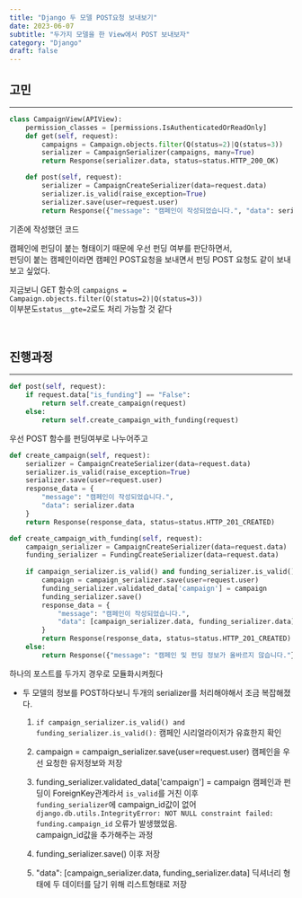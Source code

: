 ```yaml
---
title: "Django 두 모델 POST요청 보내보기"
date: 2023-06-07
subtitle: "두가지 모델을 한 View에서 POST 보내보자"
category: "Django"
draft: false
---
```


## 고민
<hr/>

```python
class CampaignView(APIView):
    permission_classes = [permissions.IsAuthenticatedOrReadOnly]
    def get(self, request):
        campaigns = Campaign.objects.filter(Q(status=2)|Q(status=3))
        serializer = CampaignSerializer(campaigns, many=True)
        return Response(serializer.data, status=status.HTTP_200_OK)

    def post(self, request):
        serializer = CampaignCreateSerializer(data=request.data)
        serializer.is_valid(raise_exception=True)
        serializer.save(user=request.user)
        return Response({"message": "캠페인이 작성되었습니다.", "data": serializer.data}, status=status.HTTP_201_CREATED)
```

기존에 작성했던 코드

캠페인에 펀딩이 붙는 형태이기 때문에 우선 펀딩 여부를 판단하면서,  
펀딩이 붙는 캠페인이라면 캠페인 POST요청을 보내면서 펀딩 POST 요청도 같이 보내보고 싶었다.

지금보니 GET 함수의 `campaigns = Campaign.objects.filter(Q(status=2)|Q(status=3))`  
이부분도`status__gte=2`로도 처리 가능할 것 같다

<br/>

## 진행과정

<hr/>

```python
def post(self, request):
    if request.data["is_funding"] == "False":
        return self.create_campaign(request)
    else:
        return self.create_campaign_with_funding(request)
```
우선 POST 함수를 펀딩여부로 나누어주고

```python
def create_campaign(self, request):
    serializer = CampaignCreateSerializer(data=request.data)
    serializer.is_valid(raise_exception=True)
    serializer.save(user=request.user)
    response_data = {
        "message": "캠페인이 작성되었습니다.",
        "data": serializer.data
    }
    return Response(response_data, status=status.HTTP_201_CREATED)

def create_campaign_with_funding(self, request):
    campaign_serializer = CampaignCreateSerializer(data=request.data)
    funding_serializer = FundingCreateSerializer(data=request.data)
    
    if campaign_serializer.is_valid() and funding_serializer.is_valid():
        campaign = campaign_serializer.save(user=request.user)
        funding_serializer.validated_data['campaign'] = campaign
        funding_serializer.save()
        response_data = {
            "message": "캠페인이 작성되었습니다.",
            "data": [campaign_serializer.data, funding_serializer.data]
        }
        return Response(response_data, status=status.HTTP_201_CREATED)
    else:
        return Response({"message": "캠페인 및 펀딩 정보가 올바르지 않습니다."}, status=status.HTTP_400_BAD_REQUEST)
```

하나의 포스트를 두가지 경우로 모듈화시켜줬다

- 두 모델의 정보를 POST하다보니 두개의 serializer를 처리해야해서 조금 복잡해졌다.
    1. `if campaign_serializer.is_valid() and funding_serializer.is_valid():`
    캠페인 시리얼라이저가 유효한지 확인
    
    2. campaign = campaign_serializer.save(user=request.user)
    캠페인을 우선 요청한 유저정보와 저장

    3. funding_serializer.validated_data['campaign'] = campaign
    캠페인과 펀딩이 ForeignKey관계라서 `is_valid`를 거친 이후   
    `funding_serializer`에 campaign_id값이 없어  
    `django.db.utils.IntegrityError: NOT NULL constraint failed: funding.campaign_id`
    오류가 발생했었음.  
    campaign_id값을 추가해주는 과정

    4. funding_serializer.save()
    이후 저장

    5. "data": [campaign_serializer.data, funding_serializer.data]
    딕셔너리 형태에 두 데이터를 담기 위해 리스트형태로 저장